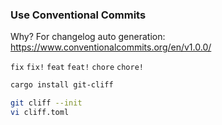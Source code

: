 ### Use Conventional Commits
Why? For changelog auto generation: https://www.conventionalcommits.org/en/v1.0.0/

`fix`
`fix!`
`feat`
`feat!`
`chore`
`chore!`

```bash
cargo install git-cliff
```
```bash
git cliff --init
vi cliff.toml
```


